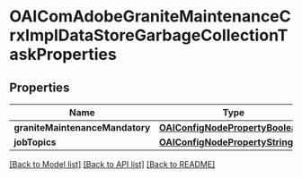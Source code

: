 # OAIComAdobeGraniteMaintenanceCrxImplDataStoreGarbageCollectionTaskProperties

## Properties
Name | Type | Description | Notes
------------ | ------------- | ------------- | -------------
**graniteMaintenanceMandatory** | [**OAIConfigNodePropertyBoolean***](OAIConfigNodePropertyBoolean.md) |  | [optional] 
**jobTopics** | [**OAIConfigNodePropertyString***](OAIConfigNodePropertyString.md) |  | [optional] 

[[Back to Model list]](../README.md#documentation-for-models) [[Back to API list]](../README.md#documentation-for-api-endpoints) [[Back to README]](../README.md)


